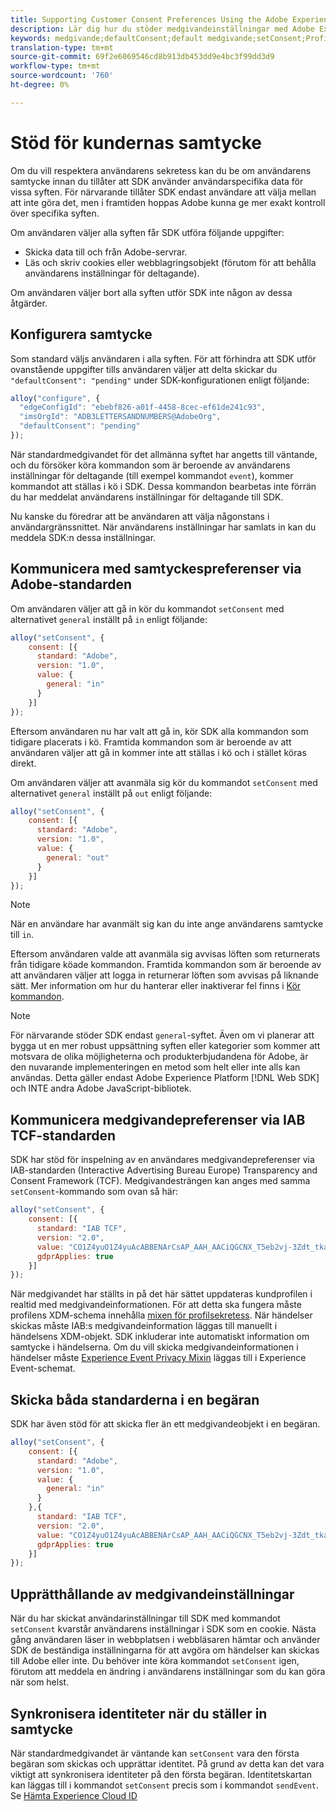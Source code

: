 ```yaml
---
title: Supporting Customer Consent Preferences Using the Adobe Experience Platform Web SDK
description: Lär dig hur du stöder medgivandeinställningar med Adobe Experience Platform Web SDK.
keywords: medgivande;defaultConsent;default medgivande;setConsent;Profile Privacy Mixin;Experience Event Privacy Mixin;Privacy Mixin;
translation-type: tm+mt
source-git-commit: 69f2e6069546cd8b913db453dd9e4bc3f99dd3d9
workflow-type: tm+mt
source-wordcount: '760'
ht-degree: 0%

---
```



# Stöd för kundernas samtycke

Om du vill respektera användarens sekretess kan du be om användarens samtycke innan du tillåter att SDK använder användarspecifika data för vissa syften. För närvarande tillåter SDK endast användare att välja mellan att inte göra det, men i framtiden hoppas Adobe kunna ge mer exakt kontroll över specifika syften.

Om användaren väljer alla syften får SDK utföra följande uppgifter:

* Skicka data till och från Adobe-servrar.
* Läs och skriv cookies eller webblagringsobjekt (förutom för att behålla användarens inställningar för deltagande).

Om användaren väljer bort alla syften utför SDK inte någon av dessa åtgärder.

## Konfigurera samtycke

Som standard väljs användaren i alla syften. För att förhindra att SDK utför ovanstående uppgifter tills användaren väljer att delta skickar du `"defaultConsent": "pending"` under SDK-konfigurationen enligt följande:

```javascript
alloy("configure", {
  "edgeConfigId": "ebebf826-a01f-4458-8cec-ef61de241c93",
  "imsOrgId": "ADB3LETTERSANDNUMBERS@AdobeOrg",
  "defaultConsent": "pending"
});
```

När standardmedgivandet för det allmänna syftet har angetts till väntande, och du försöker köra kommandon som är beroende av användarens inställningar för deltagande (till exempel kommandot `event`), kommer kommandot att ställas i kö i SDK. Dessa kommandon bearbetas inte förrän du har meddelat användarens inställningar för deltagande till SDK.

Nu kanske du föredrar att be användaren att välja någonstans i användargränssnittet. När användarens inställningar har samlats in kan du meddela SDK:n dessa inställningar.

## Kommunicera med samtyckespreferenser via Adobe-standarden

Om användaren väljer att gå in kör du kommandot `setConsent` med alternativet `general` inställt på `in` enligt följande:

```javascript
alloy("setConsent", {
    consent: [{
      standard: "Adobe",
      version: "1.0",
      value: {
        general: "in"
      }
    }]
});
```

Eftersom användaren nu har valt att gå in, kör SDK alla kommandon som tidigare placerats i kö. Framtida kommandon som är beroende av att användaren väljer att gå in kommer inte att ställas i kö och i stället köras direkt.

Om användaren väljer att avanmäla sig kör du kommandot `setConsent` med alternativet `general` inställt på `out` enligt följande:

```javascript
alloy("setConsent", {
    consent: [{
      standard: "Adobe",
      version: "1.0",
      value: {
        general: "out"
      }
    }]
});
```

>[!NOTE]
>
>När en användare har avanmält sig kan du inte ange användarens samtycke till `in`.

Eftersom användaren valde att avanmäla sig avvisas löften som returnerats från tidigare köade kommandon. Framtida kommandon som är beroende av att användaren väljer att logga in returnerar löften som avvisas på liknande sätt. Mer information om hur du hanterar eller inaktiverar fel finns i [Kör kommandon](../fundamentals/executing-commands.md).

>[!NOTE]
>
>För närvarande stöder SDK endast `general`-syftet. Även om vi planerar att bygga ut en mer robust uppsättning syften eller kategorier som kommer att motsvara de olika möjligheterna och produkterbjudandena för Adobe, är den nuvarande implementeringen en metod som helt eller inte alls kan användas.  Detta gäller endast Adobe Experience Platform [!DNL Web SDK] och INTE andra Adobe JavaScript-bibliotek.

## Kommunicera medgivandepreferenser via IAB TCF-standarden

SDK har stöd för inspelning av en användares medgivandepreferenser via IAB-standarden (Interactive Advertising Bureau Europe) Transparency and Consent Framework (TCF). Medgivandesträngen kan anges med samma `setConsent`-kommando som ovan så här:

```javascript
alloy("setConsent", {
    consent: [{
      standard: "IAB TCF",
      version: "2.0",
      value: "CO1Z4yuO1Z4yuAcABBENArCsAP_AAH_AACiQGCNX_T5eb2vj-3Zdt_tkaYwf55y3o-wzhhaIse8NwIeH7BoGP2MwvBX4JiQCGBAkkiKBAQdtHGhcCQABgIhRiTKMYk2MjzNKJLJAilsbe0NYCD9mnsHT3ZCY70--u__7P3fAwQgkwVLwCRIWwgJJs0ohTABCOICpBwCUEIQEClhoACAnYFAR6gAAAIDAACAAAAEEEBAIABAAAkIgAAAEBAKACIBAACAEaAhAARIEAsAJEgCAAVA0JACKIIQBCDgwCjlACAoAAAAA.YAAAAAAAAAAA",
      gdprApplies: true
    }]
});
```

När medgivandet har ställts in på det här sättet uppdateras kundprofilen i realtid med medgivandeinformationen. För att detta ska fungera måste profilens XDM-schema innehålla [mixen för profilsekretess](https://github.com/adobe/xdm/blob/master/docs/reference/mixins/profile/profile-privacy.schema.md). När händelser skickas måste IAB:s medgivandeinformation läggas till manuellt i händelsens XDM-objekt. SDK inkluderar inte automatiskt information om samtycke i händelserna. Om du vill skicka medgivandeinformationen i händelser måste [Experience Event Privacy Mixin](https://github.com/adobe/xdm/blob/master/docs/reference/mixins/experience-event/experienceevent-privacy.schema.md) läggas till i Experience Event-schemat.

## Skicka båda standarderna i en begäran

SDK har även stöd för att skicka fler än ett medgivandeobjekt i en begäran.

```javascript
alloy("setConsent", {
    consent: [{
      standard: "Adobe",
      version: "1.0",
      value: {
        general: "in"
      }
    },{
      standard: "IAB TCF",
      version: "2.0",
      value: "CO1Z4yuO1Z4yuAcABBENArCsAP_AAH_AACiQGCNX_T5eb2vj-3Zdt_tkaYwf55y3o-wzhhaIse8NwIeH7BoGP2MwvBX4JiQCGBAkkiKBAQdtHGhcCQABgIhRiTKMYk2MjzNKJLJAilsbe0NYCD9mnsHT3ZCY70--u__7P3fAwQgkwVLwCRIWwgJJs0ohTABCOICpBwCUEIQEClhoACAnYFAR6gAAAIDAACAAAAEEEBAIABAAAkIgAAAEBAKACIBAACAEaAhAARIEAsAJEgCAAVA0JACKIIQBCDgwCjlACAoAAAAA.YAAAAAAAAAAA",
      gdprApplies: true
    }]
});
```

## Upprätthållande av medgivandeinställningar

När du har skickat användarinställningar till SDK med kommandot `setConsent` kvarstår användarens inställningar i SDK som en cookie. Nästa gång användaren läser in webbplatsen i webbläsaren hämtar och använder SDK de beständiga inställningarna för att avgöra om händelser kan skickas till Adobe eller inte. Du behöver inte köra kommandot `setConsent` igen, förutom att meddela en ändring i användarens inställningar som du kan göra när som helst.

## Synkronisera identiteter när du ställer in samtycke

När standardmedgivandet är väntande kan `setConsent` vara den första begäran som skickas och upprättar identitet. På grund av detta kan det vara viktigt att synkronisera identiteter på den första begäran. Identitetskartan kan läggas till i kommandot `setConsent` precis som i kommandot `sendEvent`. Se [Hämta Experience Cloud ID](../identity/overview.md)


